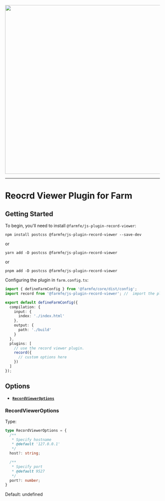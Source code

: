 <div align="center">
  <a href="https://github.com/farm-fe/farm">
    <img src="../../assets/logo.png" width="550" />
  </a>
</div>

---

# Reocrd Viewer Plugin for Farm

## Getting Started

To begin, you'll need to install `@farmfe/js-plugin-record-viewer`:

```console
npm install postcss @farmfe/js-plugin-record-viewer --save-dev
```

or

```console
yarn add -D postcss @farmfe/js-plugin-record-viewer
```

or

```console
pnpm add -D postcss @farmfe/js-plugin-record-viewer
```

Configuring the plugin in `farm.config.ts`:

```ts
import { defineFarmConfig } from '@farmfe/core/dist/config';
import record from '@farmfe/js-plugin-record-viewer'; //  import the plugin

export default defineFarmConfig({
  compilation: {
    input: {
      index: './index.html'
    },
    output: {
      path: './build'
    }
  },
  plugins: [
    // use the record viewer plugin.
    record({
      // custom options here
    })
  ]
});
```

## Options

- **[`RecordViewerOptions`](#RecordViewerOptions)**

### RecordViewerOptions

Type:

```ts
type RecordViewerOptions = {
  /**
   * Specify hostname
   * @default '127.0.0.1'
   */
  host?: string;

  /**
   * Specify port
   * @default 9527
   */
  port?: number;
}
```

Default: undefined



